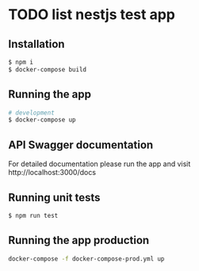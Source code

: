 # TODO list nestjs test app

## Installation

```bash
$ npm i
$ docker-compose build
```

## Running the app

```bash
# development
$ docker-compose up
```

## API Swagger documentation
For detailed documentation please run the app and visit
http://localhost:3000/docs

## Running unit tests
```bash
$ npm run test
```

## Running the app production
```bash
docker-compose -f docker-compose-prod.yml up
```
